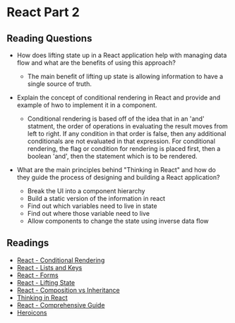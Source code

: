 # React Part 2

## Reading Questions

* How does lifting state up in a React application help with managing data flow and what are the benefits of using this approach?
  * The main benefit of lifting up state is allowing information to have a single source of truth.

* Explain the concept of conditional rendering in React and provide and example of hwo to implement it in a component.
  * Conditional rendering is based off of the idea that in an 'and' statment, the order of operations in evaluating the result moves from left to right. If any condition in that order is false, then any additional conditionals are not evaluated in that expression. For conditional rendering, the flag or condition for rendering is placed first, then a boolean 'and', then the statement which is to be rendered.

* What are the main principles behind "Thinking in React" and how do they guide the process of designing and building a React application?
  * Break the UI into a component hierarchy
  * Build a static version of the information in react
  * Find out which variables need to live in state
  * Find out where those variable need to live
  * Allow components to change the state using inverse data flow

## Readings

* [React - Conditional Rendering](https://reactjs.org/docs/conditional-rendering.html)
* [React - Lists and Keys](https://reactjs.org/docs/lists-and-keys.html)
* [React - Forms](https://reactjs.org/docs/forms.html)
* [React - Lifting State](https://reactjs.org/docs/lifting-state-up.html)
* [React - Composition vs Inheritance](https://reactjs.org/docs/composition-vs-inheritance.html)
* [Thinking in React](https://reactjs.org/docs/thinking-in-react.html)
* [React - Comprehensive Guide](https://tylermcginnis.com/reactjs-tutorial-a-comprehensive-guide-to-building-apps-with-react/)
* [Heroicons](https://heroicons.com/)

